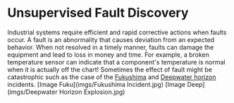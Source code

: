 
# Unsupervised Fault Discovery 

Industrial systems require efficient and rapid corrective actions when faults occur. A fault is an abnormality that causes deviation from an expected behavior. When not resolved in a timely manner, faults can damage the equipment and lead to loss in money and time. For example, a broken temperature sensor can indicate that a component's temperature is normal when it is actually off the chart! Sometimes the effect of fault might be catastrophic such as the case of the [Fukushima](https://en.wikipedia.org/wiki/Fukushima_nuclear_accident) and [Deepwater horizon](https://en.wikipedia.org/wiki/Deepwater_Horizon) incidents.
[Image Fuku](imgs/Fukushima Incident.jpg)
[Image Deep](imgs/Deepwater Horizon Explosion.jpg)

 

